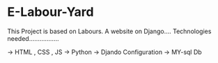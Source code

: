 # E-Labour-Yard
This Project is based on Labours. A website on Django....
Technologies needed.................

-> HTML , CSS , JS
-> Python
-> Djando Configuration
-> MY-sql Db
